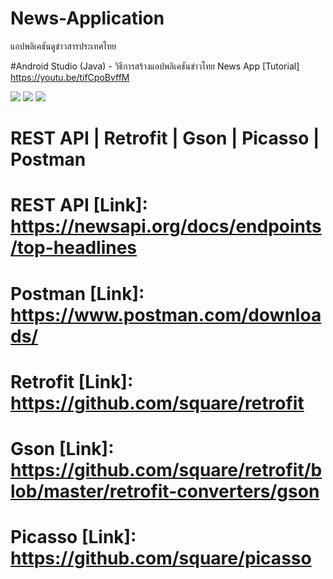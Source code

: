 # News-Application
แอปพลิเคชันดูข่าวสารประเทศไทย

#Android Studio (Java) -  วิธีการสร้างแอปพลิเคชันข่าวไทย News App [Tutorial]
https://youtu.be/tifCpoBvffM

[<img src="https://www.img.in.th/images/da30fdc7ff627463758d94a795f985bf.jpg">]()
[<img src="https://www.img.in.th/images/19075aa3b4b1864573c2e414f97fc312.jpg">]()
[<img src="https://www.img.in.th/images/b1109f1da2ebe1a170961c2cdd8cf082.jpg">]()

# REST API | Retrofit | Gson | Picasso | Postman
# REST API [Link]: https://newsapi.org/docs/endpoints/top-headlines
# Postman [Link]: https://www.postman.com/downloads/
# Retrofit [Link]: https://github.com/square/retrofit
# Gson [Link]: https://github.com/square/retrofit/blob/master/retrofit-converters/gson
# Picasso [Link]: https://github.com/square/picasso

